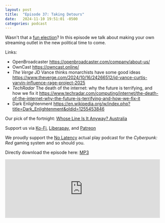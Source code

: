 ```yaml
---
layout: post
title:  "Episode 37: Taking Detours"
date:   2024-11-10 19:51:01 -0500
categories: podcast
---
```

Wasn't that a [fun election](https://simple.wikipedia.org/w/index.php?title=2024_United_States_presidential_election&oldid=9874529)?  In this episode we talk about making your own streaming outlet in the new political time to come.

Links:  

+ OpenBroadcaster <https://openbroadcaster.com/company/about-us/>
+ OwnCast <https://owncast.online/>
+ *The Verge* JD Vance thinks monarchists have some good ideas <https://www.theverge.com/2024/10/16/24266512/jd-vance-curtis-yarvin-influence-rage-project-2025>
+ *TechRadar* The death of the internet: why the future is terrifying, and how we fix it <https://www.techradar.com/computing/internet/the-death-of-the-internet-why-the-future-is-terrifying-and-how-we-fix-it>
+ Dark Enlightenment <https://en.wikipedia.org/w/index.php?title=Dark_Enlightenment&oldid=1255453846>

Our  pick of the fortnight: [Whose Line Is It Anyway? Australia](https://tubitv.com/series/300010044/whose-line-is-it-anyway-australia)  

Support us via [Ko-Fi](https://ko-fi.com/smkellat), [Liberapay](https://liberapay.com/smkellat), and [Patreon](https://patreon.com/erielookingproductions)  

We proudly support the [No Latency](https://nolatencypodcast.com/) actual play podcast for the *Cyberpunk: Red* gaming system and so should you.  

Directly download the episode here: [MP3](https://open.acast.com/public/streams/6410a80dec813e00110faed2/episodes/67315b5d1f785cb57145178d.mp3)

<iframe src="https://embed.acast.com/6410a80dec813e00110faed2/67315b5d1f785cb57145178d?font-family=SUSE&font-src=https%3A%2F%2Ffonts.googleapis.com%2Fcss%3Ffamily%3DSUSE" frameBorder="0" width="100%" height="190px"></iframe>

